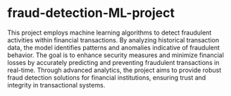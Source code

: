 # fraud-detection-ML-project
This project employs machine learning algorithms to detect fraudulent activities within financial transactions. By analyzing historical transaction data, the model identifies patterns and anomalies indicative of fraudulent behavior. The goal is to enhance security measures and minimize financial losses by accurately predicting and preventing fraudulent transactions in real-time. Through advanced analytics, the project aims to provide robust fraud detection solutions for financial institutions, ensuring trust and integrity in transactional systems.
